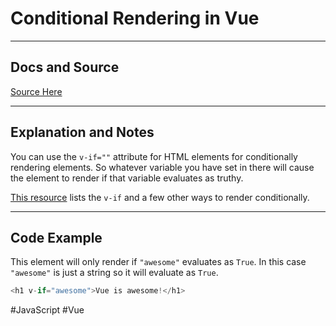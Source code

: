 # Conditional Rendering in Vue

---
## Docs and Source
[Source Here](https://vuejs.org/guide/essentials/conditional.html#v-if)

---
## Explanation and Notes
You can use the `v-if=""` attribute for HTML elements for conditionally rendering elements. So whatever variable you have set in there will cause the element to render if that variable evaluates as truthy.

[This resource](https://vuejs.org/guide/essentials/conditional.html#v-if) lists the `v-if` and a few other ways to render conditionally.

---
## Code Example
This element will only render if `"awesome"` evaluates as `True`. In this case `"awesome"` is just a string so it will evaluate as `True`.

```JavaScript
<h1 v-if="awesome">Vue is awesome!</h1>
```


#JavaScript 
	#Vue
	
